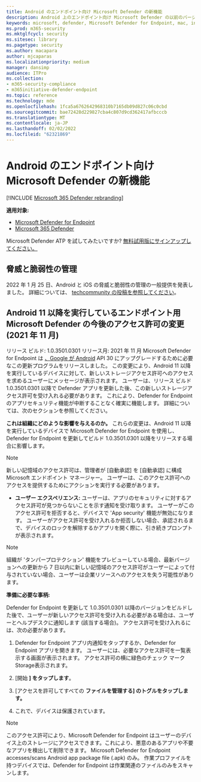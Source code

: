 ```yaml
---
title: Android のエンドポイント向け Microsoft Defender の新機能
description: Android 上のエンドポイント向け Microsoft Defender の以前のバージョンの主な変更点について説明します。
keywords: microsoft, defender, Microsoft Defender for Endpoint, mac, installation, macos, whatsnew
ms.prod: m365-security
ms.mktglfcycl: security
ms.sitesec: library
ms.pagetype: security
ms.author: macapara
author: mjcaparas
ms.localizationpriority: medium
manager: dansimp
audience: ITPro
ms.collection:
- m365-security-compliance
- m365initiative-defender-endpoint
ms.topic: reference
ms.technology: mde
ms.openlocfilehash: 1fca5a6762642968310b7165db09d827c06c0cbd
ms.sourcegitcommit: bae72428d229827cba4c807d9cd362417afbcccb
ms.translationtype: MT
ms.contentlocale: ja-JP
ms.lasthandoff: 02/02/2022
ms.locfileid: "62321869"
---
```

# <a name="whats-new-in-microsoft-defender-for-endpoint-on-android"></a>Android のエンドポイント向け Microsoft Defender の新機能

[!INCLUDE [Microsoft 365 Defender rebranding](../../includes/microsoft-defender.md)]

**適用対象:**
- [Microsoft Defender for Endpoint](https://go.microsoft.com/fwlink/p/?linkid=2154037)
- [Microsoft 365 Defender](https://go.microsoft.com/fwlink/?linkid=2118804)

Microsoft Defender ATP を試してみたいですか? [無料試用版にサインアップしてください。](https://signup.microsoft.com/create-account/signup?products=7f379fee-c4f9-4278-b0a1-e4c8c2fcdf7e&ru=https://aka.ms/MDEp2OpenTrial?ocid=docs-wdatp-exposedapis-abovefoldlink)

## <a name="threat-and-vulnerability-management"></a>脅威と脆弱性の管理

2022 年 1 月 25 日、Android と iOS の脅威と脆弱性の管理の一般提供を発表しました。 詳細については、 [techcommunity の投稿を参照してください](https://techcommunity.microsoft.com/t5/microsoft-defender-for-endpoint/announcing-general-availability-of-vulnerability-management/ba-p/3071663)。

## <a name="upcoming-permission-changes-for-microsoft-defender-for-endpoint-running-android-11-or-later-nov-2021"></a>Android 11 以降を実行しているエンドポイント用 Microsoft Defender の今後のアクセス許可の変更 (2021 年 11 月)

リリース ビルド: 1.0.3501.0301 リリース月: 2021 年 11 月 Microsoft Defender for Endpoint は [、Google が Android](https://developer.android.com/distribute/play-policies#APILevel30) API 30 にアップグレードするために必要なこの更新プログラムをリリースしました。 この変更により、Android 11 以降を[](https://developer.android.com/training/data-storage/manage-all-files#all-files-access-google-play)実行しているデバイスに対して、新しいストレージアクセス許可へのアクセスを求めるユーザーにメッセージが表示されます。 ユーザーは、リリース ビルド 1.0.3501.0301 以降で Defender アプリを更新した後、この新しいストレージアクセス許可を受け入れる必要があります。 これにより、Defender for Endpoint のアプリセキュリティ機能が中断することなく確実に機能します。 詳細については、次のセクションを参照してください。

**これは組織にどのような影響を与えるのか。** これらの変更は、Android 11 以降を実行しているデバイスで Microsoft Defender for Endpoint を使用し、Defender for Endpoint を更新してビルド 1.0.3501.0301 以降をリリースする場合に影響します。

> [!NOTE]
> 新しい記憶域のアクセス許可は、管理者が [自動承認] を [自動承認] に構成Microsoft エンドポイント マネージャー。 ユーザーは、このアクセス許可へのアクセスを提供するためにアクションを実行する必要があります。

- **ユーザー エクスペリエンス:** ユーザーは、アプリのセキュリティに対するアクセス許可が見つからないことを示す通知を受け取ります。 ユーザーがこのアクセス許可を拒否すると、デバイスで 'App security' 機能が無効になります。 ユーザーがアクセス許可を受け入れるか拒否しない場合、承認されるまで、デバイスのロックを解除するかアプリを開く際に、引き続きプロンプトが表示されます。

> [!NOTE]
> 組織が 'タンパープロテクション' 機能をプレビューしている場合、最新バージョンへの更新から 7 日以内に新しい記憶域のアクセス許可がユーザーによって付与されていない場合、ユーザーは企業リソースへのアクセスを失う可能性があります。

**準備に必要な事柄:**

Defender for Endpoint を更新して 1.0.3501.0301 以降のバージョンをビルドした後で、ユーザーが新しいアクセス許可を受け入れる必要がある場合は、ユーザーとヘルプデスクに通知します (該当する場合)。 アクセス許可を受け入れるには、次の必要があります。

1. Defender for Endpoint アプリ内通知をタップするか、Defender for Endpoint アプリを開きます。 ユーザーには、必要なアクセス許可を一覧表示する画面が表示されます。 アクセス許可の横に緑色のチェック マークStorage表示されます。

2. [開始 **] をタップします**。

3. [アクセスを許可してすべての **ファイルを管理する] のトグルをタップします。**

4. これで、デバイスは保護されています。

  > [!NOTE]
  > このアクセス許可により、Microsoft Defender for Endpoint はユーザーのデバイス上のストレージにアクセスできます。これにより、悪意のあるアプリや不要なアプリを検出して削除できます。 Microsoft Defender for Endpoint accesses/scans Android app package file (.apk) のみ。 作業プロファイルを持つデバイスでは、Defender for Endpoint は作業関連のファイルのみをスキャンします。
